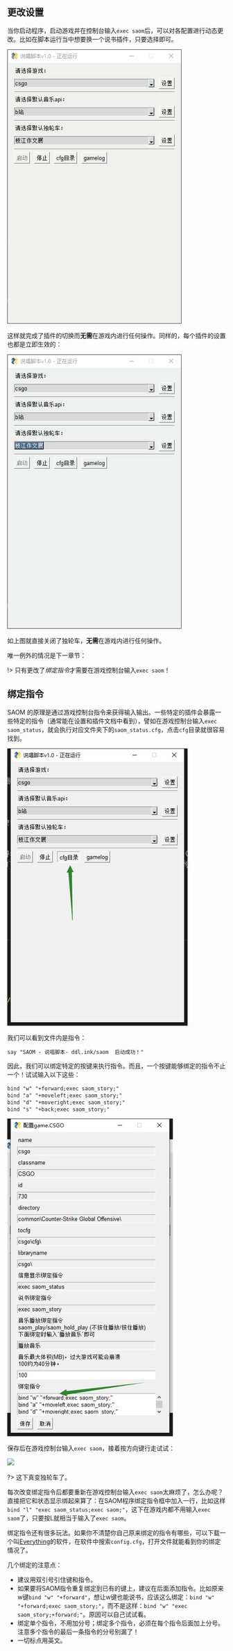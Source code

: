 ## 更改设置
当你启动程序，启动游戏并在控制台输入`exec saom`后，可以对各配置进行动态更改。比如在脚本运行当中想要换一个说书插件，只要选择即可。

![](assets/usage/1.gif)

这样就完成了插件的切换而**无需**在游戏内进行任何操作。同样的，每个插件的设置也都是立即生效的：

![](assets/usage/2.gif)

如上图就直接关闭了独轮车，**无需**在游戏内进行任何操作。

唯一例外的情况是下一章节：

!> 只有更改了*绑定指令*才需要在游戏控制台输入`exec saom`！

## 绑定指令
SAOM 的原理是通过游戏控制台指令来获得输入输出。一些特定的插件会暴露一些特定的指令（通常能在设置和插件文档中看到），譬如在游戏控制台输入`exec saom_status`，就会执行对应文件夹下的`saom_status.cfg`，点击`cfg`目录就很容易找到。

![](assets/usage/3.png)

我们可以看到文件内是指令：

```
say "SAOM - 说唱脚本- ddl.ink/saom  启动成功！"
```

因此，我们可以绑定特定的按键来执行指令。而且，一个按键能够绑定的指令不止一个！试试输入以下这些：

```
bind "w" "+forward;exec saom_story;"
bind "a" "+moveleft;exec saom_story;"
bind "d" "+moveright;exec saom_story;"
bind "s" "+back;exec saom_story;"
```

![](assets/usage/4.png)

保存后在游戏控制台输入`exec saom`，接着按方向键行走试试：

![](assets/usage/5.gif)

?> 这下真变独轮车了。

每次改变绑定指令后都要重新在游戏控制台输入`exec saom`太麻烦了，怎么办呢？直接把它和状态显示绑起来算了：在SAOM程序绑定指令框中加入一行，比如这样`bind "l" "exec saom_status;exec saom;"`，这下在游戏内都不用输入`exec saom`了，只要按L就相当于输入了`exec saom`。

绑定指令还有很多玩法。如果你不清楚你自己原来绑定的指令有哪些，可以下载一个叫[Everything](https://www.voidtools.com/zh-cn/)的软件，在软件中搜索`config.cfg`，打开文件就能看到你的绑定情况了。

几个绑定的注意点：
- 建议用双引号引住键和指令。
- 如果要将SAOM指令重复绑定到已有的键上，建议在后面添加指令。比如原来w键`bind "w" "+forward"`，想让w键也能说书，应该这么绑定：`bind "w" "+forward;exec saom_story;"`，而不是这样：`bind "w" "exec saom_story;+forward;"`。原因可以自己试试看。
- 绑定单个指令，不用加分号；绑定多个指令，必须在每个指令后面加上分号。注意多个指令的最后一条指令的分号别漏了！
- 一切标点用英文。
